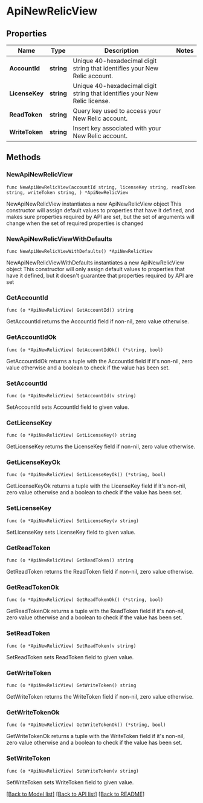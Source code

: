 # ApiNewRelicView

## Properties

Name | Type | Description | Notes
------------ | ------------- | ------------- | -------------
**AccountId** | **string** | Unique 40-hexadecimal digit string that identifies your New Relic account. | 
**LicenseKey** | **string** | Unique 40-hexadecimal digit string that identifies your New Relic license. | 
**ReadToken** | **string** | Query key used to access your New Relic account. | 
**WriteToken** | **string** | Insert key associated with your New Relic account. | 

## Methods

### NewApiNewRelicView

`func NewApiNewRelicView(accountId string, licenseKey string, readToken string, writeToken string, ) *ApiNewRelicView`

NewApiNewRelicView instantiates a new ApiNewRelicView object
This constructor will assign default values to properties that have it defined,
and makes sure properties required by API are set, but the set of arguments
will change when the set of required properties is changed

### NewApiNewRelicViewWithDefaults

`func NewApiNewRelicViewWithDefaults() *ApiNewRelicView`

NewApiNewRelicViewWithDefaults instantiates a new ApiNewRelicView object
This constructor will only assign default values to properties that have it defined,
but it doesn't guarantee that properties required by API are set

### GetAccountId

`func (o *ApiNewRelicView) GetAccountId() string`

GetAccountId returns the AccountId field if non-nil, zero value otherwise.

### GetAccountIdOk

`func (o *ApiNewRelicView) GetAccountIdOk() (*string, bool)`

GetAccountIdOk returns a tuple with the AccountId field if it's non-nil, zero value otherwise
and a boolean to check if the value has been set.

### SetAccountId

`func (o *ApiNewRelicView) SetAccountId(v string)`

SetAccountId sets AccountId field to given value.


### GetLicenseKey

`func (o *ApiNewRelicView) GetLicenseKey() string`

GetLicenseKey returns the LicenseKey field if non-nil, zero value otherwise.

### GetLicenseKeyOk

`func (o *ApiNewRelicView) GetLicenseKeyOk() (*string, bool)`

GetLicenseKeyOk returns a tuple with the LicenseKey field if it's non-nil, zero value otherwise
and a boolean to check if the value has been set.

### SetLicenseKey

`func (o *ApiNewRelicView) SetLicenseKey(v string)`

SetLicenseKey sets LicenseKey field to given value.


### GetReadToken

`func (o *ApiNewRelicView) GetReadToken() string`

GetReadToken returns the ReadToken field if non-nil, zero value otherwise.

### GetReadTokenOk

`func (o *ApiNewRelicView) GetReadTokenOk() (*string, bool)`

GetReadTokenOk returns a tuple with the ReadToken field if it's non-nil, zero value otherwise
and a boolean to check if the value has been set.

### SetReadToken

`func (o *ApiNewRelicView) SetReadToken(v string)`

SetReadToken sets ReadToken field to given value.


### GetWriteToken

`func (o *ApiNewRelicView) GetWriteToken() string`

GetWriteToken returns the WriteToken field if non-nil, zero value otherwise.

### GetWriteTokenOk

`func (o *ApiNewRelicView) GetWriteTokenOk() (*string, bool)`

GetWriteTokenOk returns a tuple with the WriteToken field if it's non-nil, zero value otherwise
and a boolean to check if the value has been set.

### SetWriteToken

`func (o *ApiNewRelicView) SetWriteToken(v string)`

SetWriteToken sets WriteToken field to given value.



[[Back to Model list]](../README.md#documentation-for-models) [[Back to API list]](../README.md#documentation-for-api-endpoints) [[Back to README]](../README.md)


